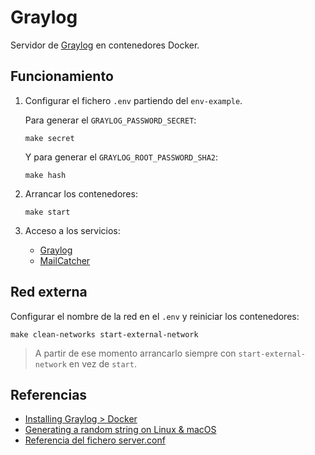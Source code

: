# Graylog

Servidor de [Graylog](https://www.graylog.org) en contenedores Docker.

## Funcionamiento

1. Configurar el fichero `.env` partiendo del `env-example`.

   Para generar el `GRAYLOG_PASSWORD_SECRET`:

   ```shell
   make secret
   ```

   Y para generar el `GRAYLOG_ROOT_PASSWORD_SHA2`:

   ```shell
   make hash
   ```

2. Arrancar los contenedores:

    ```shell
    make start
    ```

3. Acceso a los servicios:

    - [Graylog](http://localhost:9000)
    - [MailCatcher](http://localhost:1080)

## Red externa

Configurar el nombre de la red en el `.env` y reiniciar los contenedores:

```shell
make clean-networks start-external-network
```

> A partir de ese momento arrancarlo siempre con `start-external-network` en vez de `start`.

## Referencias

- [Installing Graylog > Docker](https://go2docs.graylog.org/5-0/downloading_and_installing_graylog/docker_installation.htm)
- [Generating a random string on Linux & macOS](https://www.markusdosch.com/2022/05/generating-a-random-string-on-linux-macos/)
- [Referencia del fichero server.conf](https://go2docs.graylog.org/5-0/setting_up_graylog/server.conf.html)
